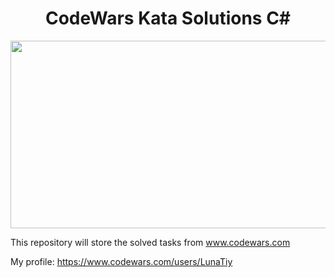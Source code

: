 <h1 align="center">CodeWars Kata Solutions C#</h1>
<p align="center">
  <img src="https://user-images.githubusercontent.com/36387585/167270531-2c313d1b-1063-45b1-b5f6-1f3e9af7142c.png" width="600px" height="300px"/>
</p>


This repository will store the solved tasks from www.codewars.com

My profile: https://www.codewars.com/users/LunaTiy
